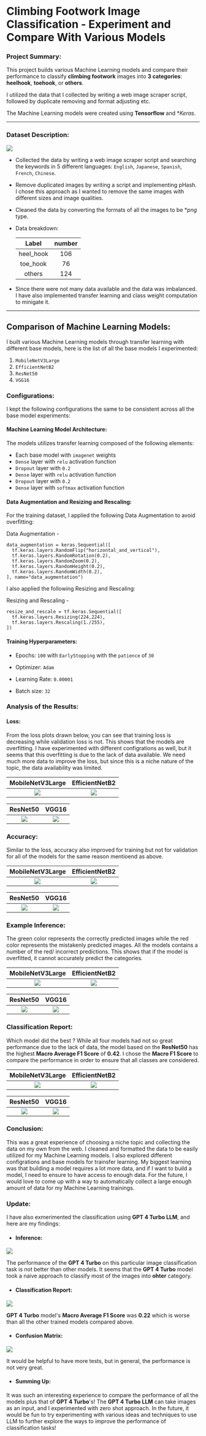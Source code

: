 # Climbing Footwork Image Classification - Experiment and Compare With Various Models

### Project Summary:

This project builds various Machine Learning models and compare their performance to classify **climbing footwork** images into **3 categories**: **heelhook**, **toehook**, or **others**. 

I utilized the data that I collected by writing a web image scraper script, followed by duplicate removing and format adjusting etc.

The Machine Learning models were created using **Tensorflow** and **Keras*.

---

### Dataset Description:

![](./visuals/climbing_footwork_classification_img.png?raw=true) 

- Collected the data by writing a web image scraper script and searching the keywords in 5 different languages: `English`, `Japanese`, `Spanish`, `French`, `Chinese`.
- Remove duplicated images by writing a script and implementing pHash. I chose this approach as I wanted to remove the same images with different sizes and image qualities.
- Cleaned the data by converting the formats of all the images to be **png* type.
- Data breakdown:

    Label	       |  number
    :-----------:|:--------:
    heel_hook    | 106
    toe_hook     | 76
    others       | 124
- Since there were not many data available and the data was imbalanced. I have also implemented transfer learning and class weight computation to minigate it.
  
---

## Comparison of Machine Learning Models:

I built various Machine Learning models through transfer learning with different base models, here is the list of all the base models I experimented:
1) `MobileNetV3Large`
2) `EfficientNetB2`
3) `ResNet50`
4) `VGG16`

### Configurations:

I kept the following configurations the same to be consistent across all the base model experiments: 

#### Machine Learning Model Architecture:

The models utilizes transfer learning composed of the following elements:
- Each base model with `imagenet` weights
- `Dense` layer with `relu` activation function
- `Dropout` layer with `0.2`
- `Dense` layer with `relu` activation function
- `Dropout` layer with `0.2`
- `Dense` layer with `softmax` activation function

#### Data Augmentation and Resizing and Rescaling:

For the training dataset, I applied the following Data Augmentation to avoid overfitting:

Data Augmentation - 
```
data_augmentation = keras.Sequential([
  tf.keras.layers.RandomFlip("horizontal_and_vertical"),
  tf.keras.layers.RandomRotation(0.2),
  tf.keras.layers.RandomZoom(0.2),
  tf.keras.layers.RandomHeight(0.2),
  tf.keras.layers.RandomWidth(0.2),
], name="data_augmentation")
```

I also applied the following Resizing and Rescaling:

Resizing and Rescaling - 
```
resize_and_rescale = tf.keras.Sequential([
  tf.keras.layers.Resizing(224,224),
  tf.keras.layers.Rescaling(1./255),
])
```

#### Training Hyperparameters:

* Epochs: `100` with `EarlyStopping` with the `patience` of `30`
  
* Optimizer: `Adam`

* Learning Rate: `0.00001`

* Batch size: `32`
 
### Analysis of the Results:

#### Loss:

From the loss plots drawn below, you can see that training loss is decreasing while validation loss is not. This shows that the models are overfitting. I have experimented with different configrations as well, but it seems that this overfitting is due to the lack of data available. We need much more data to improve the loss, but since this is a niche nature of the topic, the data availability was limited.

MobileNetV3Large           | EfficientNetB2           
:-------------------------:|:-------------------------:
![](./visuals/MobileNetV3Large/mobilenet_loss.png?raw=true)  | ![](./visuals/EfficientNetB2/efficientnet_loss.png?raw=true) 

| ResNet50                  |  VGG16
|:-------------------------:|:-------------------------:
| ![](./visuals/ResNet50/resnet_loss.png?raw=true) | ![](./visuals/VGG16/vgg_loss.png?raw=true)

### Accuracy:

Similar to the loss, accuracy also improved for training but not for validation for all of the models for the same reason mentioend as above.

MobileNetV3Large           | EfficientNetB2          
:-------------------------:|:-------------------------:
![](./visuals/MobileNetV3Large/mobilenet_accuracy.png?raw=true)  | ![](./visuals/EfficientNetB2/efficientnet_accuracy.png?raw=true)  

| ResNet50                  |  VGG16
|:-------------------------:|:-------------------------:
| ![](./visuals/ResNet50/resnet_accuracy.png?raw=true)  | ![](./visuals/VGG16/vgg_accuracy.png?raw=true) 

### Example Inference:

The green color represents the correctly predicted images while the red color represents the mistakenly predicted images. All the models contains a number of the red/ incorrect predictions. This shows that if the model is overfitted, it cannot accurately predict the categories.  

MobileNetV3Large           | EfficientNetB2       
:-------------------------:|:-------------------------:
![](./visuals/MobileNetV3Large/mobilenet_inference.png?raw=true)   | ![](./visuals/EfficientNetB2/efficientnet_inference.png?raw=true) 

| ResNet50                  |  VGG16
|:-------------------------:|:-------------------------:
| ![](./visuals/ResNet50/resnet_inference.png?raw=true) | ![](./visuals/VGG16/vgg_inference.png?raw=true)

### Classification Report:

Which model did the best ? While all four models had not so great performance due to the lack of data, the model based on the **ResNet50** has the highest **Macro Average F1 Score** of **0.42**. I chose the **Macro F1 Score** to compare the performance in order to ensure that all classes are considered.

MobileNetV3Large           | EfficientNetB2           
:-------------------------:|:-------------------------:
![](./visuals/MobileNetV3Large/mobilenet_classification_report.png?raw=true)  | ![](./visuals/EfficientNetB2/efficientnet_classification_report.png?raw=true) 

| ResNet50                  |  VGG16
|:-------------------------:|:-------------------------:
| ![](./visuals/ResNet50/resnet_classification_report.png?raw=true)  | ![](./visuals/VGG16/vgg_classification_report.png?raw=true) 

### Conclusion:

This was a great experience of choosing a niche topic and collecting the data on my own from the web. I cleaned and formatted the data to be easily utilized for my Machine Learning models. I also explored different configrations and base models for trainsfer learning. My biggest learning was that building a model requires a lot more data, and if I want to build a model, I need to ensure to have access to enough data. For the future, I would love to come up with a way to automatically collect a large enough amount of data for my Machine Learning trainings.

### Update:

I have also exmerimented the classification using **GPT 4 Turbo LLM**, and here are my findings:

- #### Inference: 
![](./visuals/LLM_GPT-4-Turbo/llm_gpt_inference.png?raw=true) 

The performance of the **GPT 4 Turbo** on this particular image classification task is not better than other models. It seems that the **GPT 4 Turbo** model took a naive approach to classify most of the images into **ohter** category.

- #### Classification Report: 
![](./visuals/LLM_GPT-4-Turbo/llm_gpt_classification_report.png?raw=true) 

**GPT 4 Turbo** model's **Macro Average F1 Score** was **0.22** which is worse than all the other trained models compared above.

- #### Confusion Matrix: 
![](./visuals/LLM_GPT-4-Turbo/llm_gpt_confusion_matrix.png?raw=true) 

It would be helpful to have more tests, but in general, the performance is not very great.

- #### Summing Up:

It was such an interesting experience to compare the performance of all the models plus that of **GPT 4 Turbo**'s! The **GPT 4 Turbo LLM** can take images as an input, and I experimented with zero shot approach. In the future, it would be fun to try experimenting with various ideas and techniques to use LLM to further explore the ways to improve the performance of classification tasks!